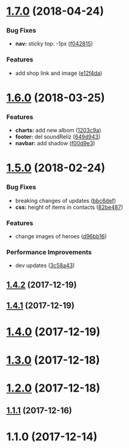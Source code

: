 <a name="1.7.0"></a>
# [1.7.0](https://github.com/justerest/az/compare/v1.6.0...v1.7.0) (2018-04-24)


### Bug Fixes

* **nav:** sticky top: -1px ([f042815](https://github.com/justerest/az/commit/f042815))


### Features

* add shop link and image ([e12f4da](https://github.com/justerest/az/commit/e12f4da))



<a name="1.6.0"></a>
# [1.6.0](https://github.com/justerest/az/compare/v1.5.0...v1.6.0) (2018-03-25)


### Features

* **charts:** add new albom ([1203c9a](https://github.com/justerest/az/commit/1203c9a))
* **footer:** del soundReliz ([649d943](https://github.com/justerest/az/commit/649d943))
* **navbar:** add shadow ([f00d9e3](https://github.com/justerest/az/commit/f00d9e3))



<a name="1.5.0"></a>
# [1.5.0](https://github.com/justerest/az/compare/1.4.2...v1.5.0) (2018-02-24)


### Bug Fixes

* breaking changes of updates ([bbc6def](https://github.com/justerest/az/commit/bbc6def))
* **css:** height of items in contacts ([82be487](https://github.com/justerest/az/commit/82be487))


### Features

* change images of heroes ([d96bb16](https://github.com/justerest/az/commit/d96bb16))


### Performance Improvements

* dev updates ([3c58a43](https://github.com/justerest/az/commit/3c58a43))



<a name="1.4.2"></a>
## [1.4.2](https://github.com/justerest/az/compare/1.4.1...1.4.2) (2017-12-19)



<a name="1.4.1"></a>
## [1.4.1](https://github.com/justerest/az/compare/1.4.0...1.4.1) (2017-12-19)



<a name="1.4.0"></a>
# [1.4.0](https://github.com/justerest/az/compare/1.3.0...1.4.0) (2017-12-19)



<a name="1.3.0"></a>
# [1.3.0](https://github.com/justerest/az/compare/1.2.0...1.3.0) (2017-12-18)



<a name="1.2.0"></a>
# [1.2.0](https://github.com/justerest/az/compare/1.1.1...1.2.0) (2017-12-18)



<a name="1.1.1"></a>
## [1.1.1](https://github.com/justerest/az/compare/1.1.0...1.1.1) (2017-12-16)



<a name="1.1.0"></a>
# 1.1.0 (2017-12-14)



